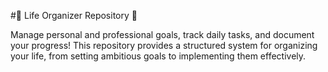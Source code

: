 #🌟 Life Organizer Repository 🌟

Manage personal and professional goals, track daily tasks, and document your progress! This repository provides a structured system for organizing your life, from setting ambitious goals to implementing them effectively.

